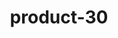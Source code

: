 ---
title: "product-30"
description: Lorem ipsum dolor sit amet, consectetur adipiscing elit, sed do eiusmod tempor incididunt ut labore et dolore magna aliqua. Ut enim ad minim veniam, quis nostrud exercitation ullamco laboris nisi ut aliquip ex ea commodo consequat. Duis aute irure dolor in reprehenderit in voluptate velit esse cillum dolore eu fugiat nulla pariatur. Excepteur sint occaecat cupidatat non proident, sunt in culpa qui officia deserunt mollit anim id est laborum.
img: src/assets/images/products/asala/product-30.webp
family: [asala-products]
price: 54.99
priceDiscount: 0
weight: 2.0003
rating: 100
id: 7uQ8nBK2JJOB
---